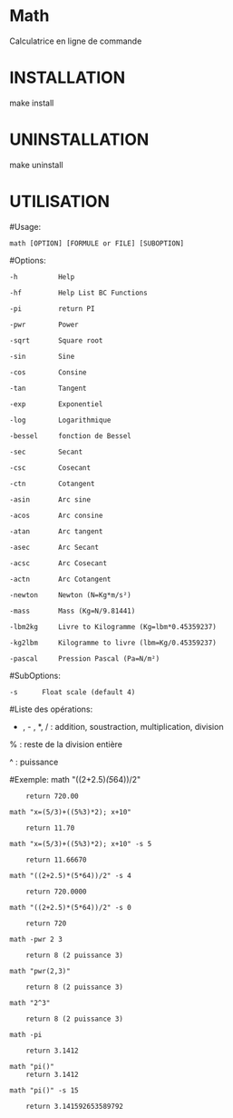 # Math
Calculatrice en ligne de commande

INSTALLATION
============
make install

UNINSTALLATION
==============
make uninstall

UTILISATION
===========
#Usage:

    math [OPTION] [FORMULE or FILE] [SUBOPTION]
  
  
#Options:

    -h          Help
    
    -hf         Help List BC Functions
    
    -pi         return PI
    
    -pwr        Power
    
    -sqrt       Square root
    
    -sin        Sine
    
    -cos        Consine
    
    -tan        Tangent
    
    -exp        Exponentiel
    
    -log        Logarithmique
    
    -bessel     fonction de Bessel
    
    -sec        Secant
    
    -csc        Cosecant
    
    -ctn        Cotangent
    
    -asin       Arc sine
    
    -acos       Arc consine
    
    -atan       Arc tangent
    
    -asec       Arc Secant
    
    -acsc       Arc Cosecant
    
    -actn       Arc Cotangent
    
    -newton     Newton (N=Kg*m/s²)
    
    -mass       Mass (Kg=N/9.81441)
    
    -lbm2kg     Livre to Kilogramme (Kg=lbm*0.45359237)
    
    -kg2lbm     Kilogramme to livre (lbm=Kg/0.45359237)
    
    -pascal     Pression Pascal (Pa=N/m²)
    
    
#SubOptions:

    -s      Float scale (default 4)
 
 
#Liste des opérations:

+ , - , *, / : addition, soustraction, multiplication, division

% : reste de la division entière

^ : puissance
 
 
#Exemple:
    math "((2+2.5)*(5*64))/2"
    
        return 720.00
        
    math "x=(5/3)+((5%3)*2); x+10"
    
        return 11.70
        
    math "x=(5/3)+((5%3)*2); x+10" -s 5
    
        return 11.66670
        
    math "((2+2.5)*(5*64))/2" -s 4
    
        return 720.0000
        
    math "((2+2.5)*(5*64))/2" -s 0
    
        return 720
        
    math -pwr 2 3
    
        return 8 (2 puissance 3)
        
    math "pwr(2,3)"
    
        return 8 (2 puissance 3)
        
    math "2^3"
    
        return 8 (2 puissance 3)
        
    math -pi 
    
        return 3.1412
        
    math "pi()" 
        return 3.1412
        
    math "pi()" -s 15
    
        return 3.141592653589792
        

